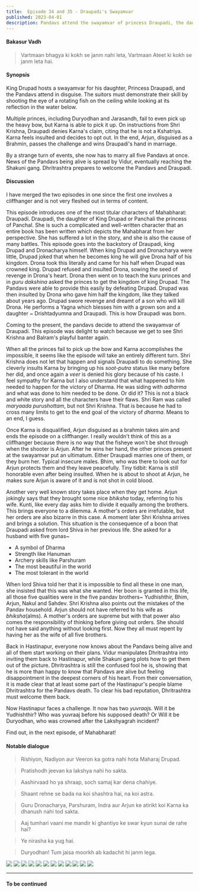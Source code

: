 ```yaml
---
title:  Episode 34 and 35 - Draupadi's Swayamvar
published: 2023-04-01
description: Pandavs attend the swayamvar of princess Draupadi, the daughter of king Drupad.
---
```

#### Bakasur Vadh
> Vartmaan bhagya ki kokh se janm nahi leta, Vartmaan Ateet ki kokh se janm leta hai.

#### Synopsis 
King Drupad hosts a swayamvar for his daughter, Princess Draupadi, and the
Pandavs attend in disguise. The suitors must demonstrate their skill by
shooting the eye of a rotating fish on the ceiling while looking at its
reflection in the water below.

Multiple princes, including Duryodhan and Jarasandh, fail to even pick up the
heavy bow, but Karna is able to pick it up. On instructions from Shri Krishna,
Draupadi denies Karna's claim, citing that he is not a Kshatriya. Karna feels
insulted and decides to opt out. In the end, Arjun, disguised as a Brahmin,
passes the challenge and wins Draupadi's hand in marriage.

By a strange turn of events, she now has to marry all five Pandavs at once.
News of the Pandavs being alive is spread by Vidur, eventually reaching the
Shakuni gang. Dhritrashtra prepares to welcome the Pandavs and Draupadi.

#### Discussion 
I have merged the two episodes in one since the first one involves a
cliffhanger and is not very fleshed out in terms of content.

This episode introduces one of the most titular characters of Mahabharat:
Draupadi. Draupadi, the daughter of King Drupad or Panchali the princess of
Panchal. She is such a complicated and well-written character that an entire
book has been written which depicts the Mahabharat from her perspective. She
has suffered a lot in the story, and she is also the cause of many battles.
This episode goes into the backstory of Draupadi, king Drupad and Dronacharya
himself. When king Drupad and Dronacharya were little, Drupad joked that when
he becomes king he will give Drona half of his kingdom. Drona took this literally
and came for his half when Drupad was crowned king. Drupad refused and insulted
Drona, sowing the seed of revenge in Drona's heart. Drona then went on to teach
the kuru princes and in *guru dakshina* asked the princes to get the kingdom of
king Drupad. The Pandavs were able to provide this easily by defeating Drupad.
Drupad was then insulted by Drona who gave him half the kingdom, like they
talked about years ago. Drupad swore revenge and dreamt of a son who will kill
Drona. He performs a Yagna which blesses him with a grown son and a daughter ~
Drishtadyumna and Draupadi. This is how Draupadi was born.

Coming to the present, the pandavs decide to attend the swayamvar of Draupadi.
This episode was delight to watch because we get to see Shri Krishna and
Balram's playful banter again. 

When all the princes fail to pick up the bow and Karna accomplishes the
impossible, it seems like the episode will take an entirely different turn.
Shri Krishna does not let that happen and signals Draupadi to do something. She
cleverly insults Karna by bringing up his *soot-putra* status like many before
her did, and once again a *veer* is denied his glory because of his caste. I
feel sympathy for Karna but I also understand that what happened to him needed
to happen for the victory of Dharma. He was siding with *adharma* and what was
done to him needed to be done. Or did it? This is not a black and white story
and all the characters have their flaws. Shri Ram was called *maryaada
purushottam*, but not Shri Krishna. That is because he had to cross many limits
to get to the end goal of the victory of *dharma*. Means to an end, I guess.

Once Karna is disqualified, Arjun disguised as a brahmin takes aim and ends the
episode on a cliffhanger. I really wouldn't think of this as a cliffhanger
because there is no way that the fisheye won't be shot through when the shooter
is Arjun. After he wins her hand, the other princes present at the swayamvar
put an ultimatum. Either Draupadi marries one of them, or they burn her.
Typical insecure males. Bhim, who was there to look out for Arjun protects them
and they leave peacefully. Tiny tidbit: Karna is still honorable even after
being insulted. When he is about to shoot at Arjun, he makes sure Arjun is
aware of it and is not shot in cold blood.

Another very well known story takes place when they get home. Arjun jokingly
says that they brought some nice *bhiksha* today, referring to his wife. Kunti,
like every day asks him to divide it equally among the brothers. This brings
everyone to a dilemma. A mother's orders are irrefutable, but her orders are
also bizarre in this case. A moment later Shri Krishna arrives and brings a
solution. This situation is the consequence of a boon that Draupadi asked from
lord Shiva in her previous life. She asked for a husband with five gunas~

* A symbol of Dharma
* Strength like Hanuman
* Archery skills like Parshuram
* The most beautiful in the world
* The most tolerant in the world

When lord Shiva told her that it is impossible to find all these in one man,
she insisted that this was what she wanted. Her boon is granted in this life,
all those five qualities were in the five pandav brothers~ Yudhishthir, Bhim,
Arjun, Nakul and Sahdev. Shri Krishna also points out the mistakes of the
Pandav household. Arjun should not have referred to his wife as
*bhiksha*(alms). A mother's orders are supreme but with that power also comes
the responsibility of thinking before giving out orders. She should not have
said anything without looking first. Now they all must repent by having her as
the wife of all five brothers.

Back in Hastinapur, everyone now knows about the Pandavs being alive and all of
them start working on their plans. Vidur manipulates Dhritrashtra into inviting
them back to Hastinapur, while Shakuni gang plots how to get them out of the
picture. Dhritrashtra is still the confused fool he is, showing that he is more
than happy to know that Pandavs are alive but feeling disappointment in the
deepest corners of his heart. From their conversation, it is made clear that at
least some part of the Hastinapur's people blame Dhritrashtra for the Pandavs
death. To clear his bad reputation, Dhritrashtra must welcome them back.

Now Hastinapur faces a challenge. It now has two *yuvraaj*s. Will it be
Yudhishthir? Who was yuvraaj before his supposed death? Or Will it be
Duryodhan, who was crowned after the Lakshyagrah incident? 

Find out, in the next episode, of Mahabharat!


#### Notable dialogue

> Rishiyon, Nadiyon aur Veeron ka gotra nahi hota Maharaj Drupad.
<!--- --->
> Pratishodh jeevan ka lakshya nahi ho sakta. 

<!--- --->
> Aashirvaad ho ya shraap, soch samaj kar dena chahiye.

<!--- --->
> Shaant rehne se bada na koi shashtra hai, na koi astra.

<!--- --->
> Guru Dronacharya, Parshuram, Indra aur Arjun ke atirikt koi Karna ka dhanush nahi tod sakta.

<!--- --->
> Aaj tumhari vaani me mandir ki ghantiyo ke swar kyun sunai de rahe hai?

<!--- --->
> Ye nirasha ka yug hai.

<!--- --->

> Duryodhan! Tum jaisa moorkh ab kadachit hi janm lega.

![](../../assets/mahabharat/ep_34_35_1.webp)
![](../../assets/mahabharat/ep_34_35_2.webp)
![](../../assets/mahabharat/ep_34_35_3.webp)
![](../../assets/mahabharat/ep_34_35_4.webp)
![](../../assets/mahabharat/ep_34_35_5.webp)
![](../../assets/mahabharat/ep_34_35_6.webp)
![](../../assets/mahabharat/ep_34_35_7.webp)
![](../../assets/mahabharat/ep_34_35_8.webp)
![](../../assets/mahabharat/ep_34_35_9.webp)
![](../../assets/mahabharat/ep_34_35_10.webp)
![](../../assets/mahabharat/ep_34_35_11.webp)
![](../../assets/mahabharat/ep_34_35_12.webp)

-------------------------

#### To be continued
